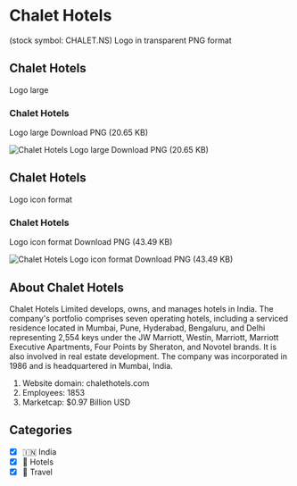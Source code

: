 # Chalet Hotels
 (stock symbol: CHALET.NS) Logo in transparent PNG format

## Chalet Hotels
 Logo large

### Chalet Hotels
 Logo large Download PNG (20.65 KB)

![Chalet Hotels
 Logo large Download PNG (20.65 KB)](/img/orig/CHALET.NS_BIG-b6a1f007.png)

## Chalet Hotels
 Logo icon format

### Chalet Hotels
 Logo icon format Download PNG (43.49 KB)

![Chalet Hotels
 Logo icon format Download PNG (43.49 KB)](/img/orig/CHALET.NS-0c753327.png)

## About Chalet Hotels


Chalet Hotels Limited develops, owns, and manages hotels in India. The company's portfolio comprises seven operating hotels, including a serviced residence located in Mumbai, Pune, Hyderabad, Bengaluru, and Delhi representing 2,554 keys under the JW Marriott, Westin, Marriott, Marriott Executive Apartments, Four Points by Sheraton, and Novotel brands. It is also involved in real estate development. The company was incorporated in 1986 and is headquartered in Mumbai, India.

1. Website domain: chalethotels.com
2. Employees: 1853
3. Marketcap: $0.97 Billion USD


## Categories
- [x] 🇮🇳 India
- [x] 🏨 Hotels
- [x] 🌴 Travel
